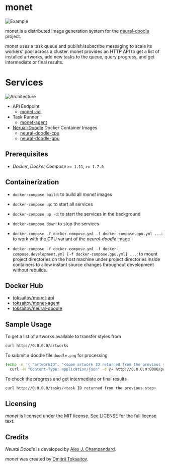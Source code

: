 monet
=====

![Example](http://i.imgur.com/sz2Viam.jpg)

monet is a distributed image generation system for the
[neural-doodle](https://github.com/alexjc/neural-doodle) project.

monet uses a task queue and publish/subscribe messaging to scale its workers'
pool across a cluster. monet provides an HTTP API to get a list of installed
artworks, add new tasks to the queue, query progress, and get intermediate or
final results.

# Services

![Architecture](http://i.imgur.com/DbMzzpQ.png)

* API Endpoint
    * [monet-api](https://github.com/toksaitov/monet-api)
* Task Runner
    * [monet-agent](https://github.com/toksaitov/monet-agent)
* [Nerual-Doodle](https://github.com/alexjc/neural-doodle) Docker Container Images
    * [neural-doodle-cpu](https://github.com/toksaitov/neural-doodle-cpu)
    * [neural-doodle-gpu](https://github.com/toksaitov/neural-doodle-gpu)

## Prerequisites

* *Docker*, *Docker Compose* `>= 1.11`, `>= 1.7.0`

## Containerization

* `docker-compose build`: to build all *monet* images

* `docker-compose up`: to start all services

* `docker-compose up -d`: to start the services in the background

* `docker-compose down`: to stop the services

* `docker-compose -f docker-compose.yml -f docker-compose.gpu.yml ...`: to work
  with the GPU variant of the *neural-doodle* image

* `docker-compose -f docker-compose.yml -f docker-compose.development.yml
   [-f docker-compose.gpu.yml] ...`: to mount project directories on the host
  machine under project directories inside containers to allow instant source
  changes throughout development without rebuilds.

## Docker Hub

* [toksaitov/monet-api](https://hub.docker.com/r/toksaitov/monet-api)
* [toksaitov/monet-agent](https://hub.docker.com/r/toksaitov/monet-agent)
* [toksaitov/neural-doodle](https://hub.docker.com/r/toksaitov/neural-doodle)

## Sample Usage

To get a list of artworks available to transfer styles from

```bash
curl http://0.0.0.0/artworks
```

To submit a doodle file `doodle.png` for processing

```bash
(echo -n '{ "artworkID": "<some artwork ID returned from the previous step>", "map": "'; base64 doodle.png; echo '" }') |
  curl -H "Content-Type: application/json" -d @- http://0.0.0.0:8080/process
```

To check the progress and get intermediate or final results

```bash
curl http://0.0.0.0/tasks/<task ID returned from the previous step>
```

## Licensing

*monet* is licensed under the MIT license. See LICENSE for the full license
text.

## Credits

*Neural Doodle* is developed by [Alex J. Champandard](https://github.com/alexjc).

*monet* was created by [Dmitrii Toksaitov](https://github.com/toksaitov).
